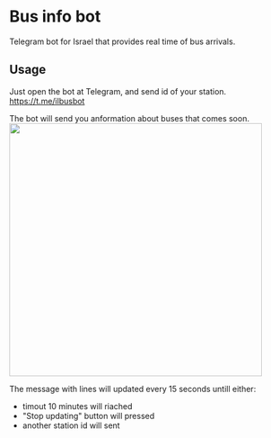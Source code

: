 # Bus info bot

Telegram bot for Israel that provides real time of bus arrivals.

## Usage 
Just open the bot at Telegram, and send id of your station.
https://t.me/ilbusbot

The bot will send you anformation about buses that comes soon.
<br>
<img src="https://telegra.ph/file/35db2920175d05b717e3c.png" width=450px>

The message with lines will updated every 15 seconds untill either:
- timout 10 minutes will riached
- "Stop updating" button will pressed
- another station id will sent

